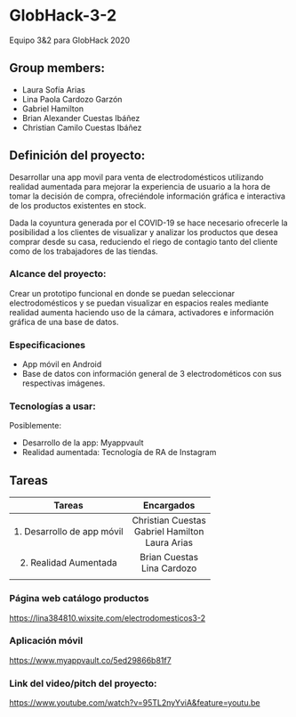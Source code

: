 # GlobHack-3-2
Equipo 3&amp;2 para GlobHack 2020
## Group members:
- Laura Sofía Arias
- Lina Paola Cardozo Garzón
- Gabriel Hamilton
- Brian Alexander Cuestas Ibáñez      
- Christian Camilo Cuestas Ibáñez

## Definición del proyecto:
Desarrollar una app movil para venta de electrodomésticos utilizando realidad aumentada para mejorar la experiencia de usuario a la hora de tomar la decisión de compra, ofreciéndole información gráfica e interactiva de los productos existentes en stock.

Dada la coyuntura generada por el COVID-19 se hace necesario ofrecerle la posibilidad a los clientes de visualizar y analizar los productos que desea comprar desde su casa, reduciendo el riego de contagio tanto del cliente como de los trabajadores de las tiendas.

### Alcance del proyecto:

Crear un prototipo funcional en donde se puedan seleccionar electrodomésticos y se puedan visualizar en espacios reales mediante realidad aumenta haciendo uso de la cámara, activadores e información gráfica de una base de datos.

### Especificaciones
- App móvil en Android
- Base de datos con información general de 3 electrodométicos con sus respectivas imágenes.

### Tecnologías a usar:
Posiblemente:

- Desarrollo de la app: Myappvault
- Realidad aumentada: Tecnología de RA de Instagram

## Tareas
|           Tareas           |                      Encargados                      |
|:--------------------------:|:----------------------------------------------------:|
| 1. Desarrollo de app móvil | Christian Cuestas<br>Gabriel Hamilton<br>Laura Arias |
| 2. Realidad Aumentada      | Brian Cuestas<br>Lina Cardozo                        |
|                            |                                                      |

### Página web catálogo productos
https://lina384810.wixsite.com/electrodomesticos3-2

### Aplicación móvil
https://www.myappvault.co/5ed29866b81f7

### Link del video/pitch del proyecto:
https://www.youtube.com/watch?v=95TL2nyYviA&feature=youtu.be
